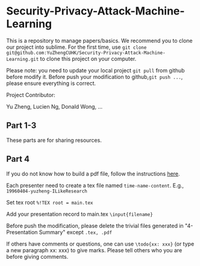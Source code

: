 # Security-Privacy-Attack-Machine-Learning
This is a repository to manage papers/basics.
We recommend you to clone our project into sublime. For the first time, use ```git clone git@github.com:YuZhengCUHK/Security-Privacy-Attack-Machine-Learning.git``` to clone this project on your computer. 

Please note: you need to update your local project ```git pull``` from github before modify it. Before push your modification to github,```git push ...```, please ensure everything is correct.

Project Contributor:

Yu Zheng, Lucien Ng, Donald Wong, ...



## Part 1-3
These parts are for sharing resources.

## Part 4

If you do not know how to build a pdf file, follow the instructions [here](https://evgenii.com/blog/creating-pdf-from-latex-in-sublime-text-3/).

Each presenter need to create a tex file named ```time-name-content```.
E.g., ```19960404-yuzheng-ILikeResearch```

Set tex root ```%!TEX root = main.tex```

Add your presentation record to main.tex ```\input{filename}```

Before push the modification, please delete the trivial files generated in "4-Presentation Summary" except ```.tex, .pdf``` 

If others have comments or questions, one can use ```\todo{xx: xxx}``` (or type a new paragraph xx: xxx) to give marks. Please tell others who you are before giving comments.

